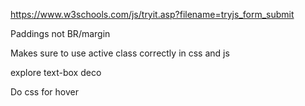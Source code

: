 https://www.w3schools.com/js/tryit.asp?filename=tryjs_form_submit

Paddings not BR/margin

Makes sure to use active class correctly in css and js

explore text-box deco

Do css for hover
